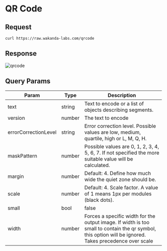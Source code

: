 # QR Code

## Request

```shell
curl https://raw.wakanda-labs.com/qrcode
```

## Response

![qrcode](https://raw.wakanda-labs.com/qrcode)

## Query Params

| Param                | Type   | Description                                                                                                                                            |
|----------------------|--------|--------------------------------------------------------------------------------------------------------------------------------------------------------|
| text                 | string | Text to encode or a list of objects describing segments.                                                                                               |
| version              | number | The text to encode                                                                                                                                     |
| errorCorrectionLevel | string | Error correction level. Possible values are low, medium, quartile, high or L, M, Q, H.                                                                 |
| maskPattern          | number | Possible values are 0, 1, 2, 3, 4, 5, 6, 7. If not specified the more suitable value will be calculated.                                               |
| margin               | number | Default: 4. Define how much wide the quiet zone should be.                                                                                             |
| scale                | number | Default: 4. Scale factor. A value of 1 means 1px per modules (black dots).                                                                             |
| small                | bool   | false                                                                                                                                                  | 
| width                | number | Forces a specific width for the output image. If width is too small to contain the qr symbol, this option will be ignored. Takes precedence over scale |
